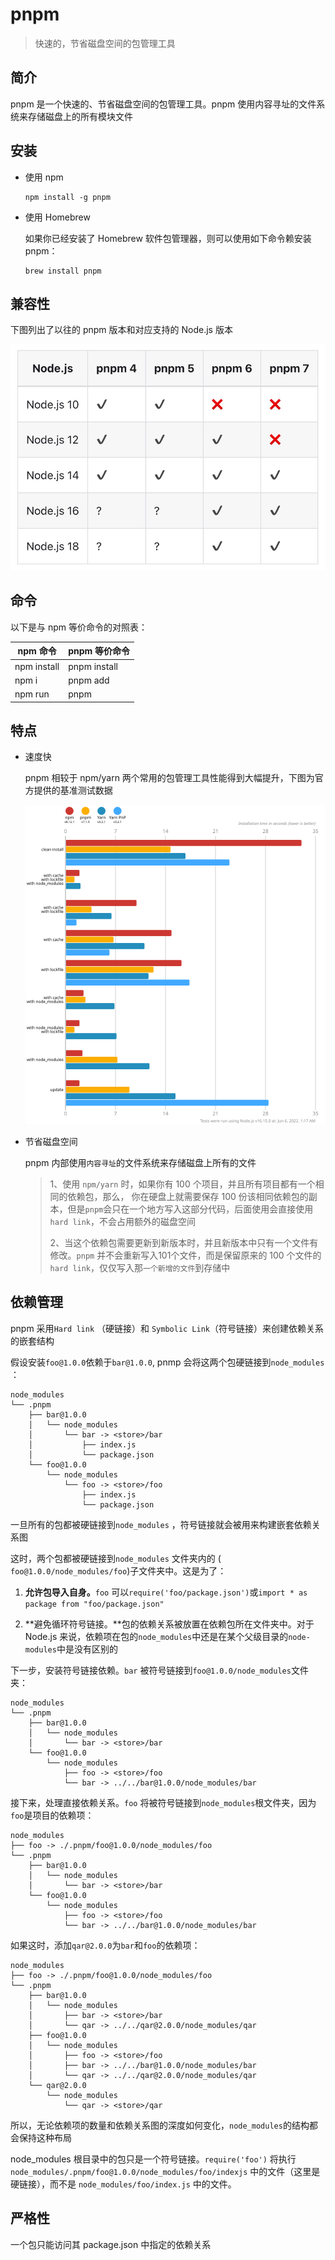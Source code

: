 # pnpm

> 快速的，节省磁盘空间的包管理工具

## 简介

pnpm 是一个快速的、节省磁盘空间的包管理工具。pnpm 使用内容寻址的文件系统来存储磁盘上的所有模块文件

## 安装

+ 使用 npm

  ```
  npm install -g pnpm
  ```

+ 使用 Homebrew

  如果你已经安装了 Homebrew 软件包管理器，则可以使用如下命令赖安装 pnpm：

  ```
  brew install pnpm
  ```

## 兼容性

下图列出了以往的 pnpm 版本和对应支持的 Node.js 版本

![Alt](pnpm.assets/version.jpg)

## 命令

以下是与 npm 等价命令的对照表：

| npm 命令       | pnpm 等价命令   |
| -------------- | --------------- |
| npm install    | pnpm install    |
| npm i  <pkg>   | pnpm add  <pkg> |
| npm run  <cmd> | pnpm <cmd>      |

## 特点

+ 速度快

  pnpm 相较于 npm/yarn 两个常用的包管理工具性能得到大幅提升，下图为官方提供的基准测试数据

  

  ![Alt](pnpm.assets/alotta-files.svg)

  

+ 节省磁盘空间

  pnpm 内部使用`内容寻址`的文件系统来存储磁盘上所有的文件

  >1、使用 `npm/yarn` 时，如果你有 100 个项目，并且所有项目都有一个相同的依赖包，那么， 你在硬盘上就需要保存 100 份该相同依赖包的副本，但是`pnpm`会只在一个地方写入这部分代码，后面使用会直接使用`hard link`，不会占用额外的磁盘空间
  >
  >2、当这个依赖包需要更新到新版本时，并且新版本中只有一个文件有修改。`pnpm` 并不会重新写入101个文件，而是保留原来的 100 个文件的 `hard link`，仅仅写入那`一个新增的文件`到存储中

## 依赖管理

pnpm 采用`Hard link` （硬链接）和 `Symbolic Link`（符号链接）来创建依赖关系的嵌套结构

假设安装`foo@1.0.0`依赖于`bar@1.0.0`,  pnmp 会将这两个包硬链接到`node_modules` ：

```
node_modules
└── .pnpm
    ├── bar@1.0.0
    │   └── node_modules
    │       └── bar -> <store>/bar
    │           ├── index.js
    │           └── package.json
    └── foo@1.0.0
        └── node_modules
            └── foo -> <store>/foo
                ├── index.js
                └── package.json                
```

一旦所有的包都被硬链接到`node_modules` ，符号链接就会被用来构建嵌套依赖关系图

这时，两个包都被硬链接到`node_modules` 文件夹内的 ( `foo@1.0.0/node_modules/foo`)子文件夹中。这是为了：

 1. **允许包导入自身。**`foo` 可以`require('foo/package.json')`或`import * as package from "foo/package.json"`

 2. **避免循环符号链接。**包的依赖关系被放置在依赖包所在文件夹中。对于 Node.js 来说，依赖项在包的`node_modules`中还是在某个父级目录的`node-modules`中是没有区别的

    

下一步，安装符号链接依赖。`bar` 被符号链接到`foo@1.0.0/node_modules`文件夹：

```
node_modules
└── .pnpm
    ├── bar@1.0.0
    │   └── node_modules
    │       └── bar -> <store>/bar
    └── foo@1.0.0
        └── node_modules
            ├── foo -> <store>/foo
            └── bar -> ../../bar@1.0.0/node_modules/bar
```

接下来，处理直接依赖关系。`foo` 将被符号链接到`node_modules`根文件夹，因为`foo`是项目的依赖项：

```
node_modules
├── foo -> ./.pnpm/foo@1.0.0/node_modules/foo
└── .pnpm
    ├── bar@1.0.0
    │   └── node_modules
    │       └── bar -> <store>/bar
    └── foo@1.0.0
        └── node_modules
            ├── foo -> <store>/foo
            └── bar -> ../../bar@1.0.0/node_modules/bar
```

如果这时，添加`qar@2.0.0`为`bar`和`foo`的依赖项：

```
node_modules
├── foo -> ./.pnpm/foo@1.0.0/node_modules/foo
└── .pnpm
    ├── bar@1.0.0
    │   └── node_modules
    │       ├── bar -> <store>/bar
    │       └── qar -> ../../qar@2.0.0/node_modules/qar
    ├── foo@1.0.0
    │   └── node_modules
    │       ├── foo -> <store>/foo
    │       ├── bar -> ../../bar@1.0.0/node_modules/bar
    │       └── qar -> ../../qar@2.0.0/node_modules/qar
    └── qar@2.0.0
        └── node_modules
            └── qar -> <store>/qar
```

所以，无论依赖项的数量和依赖关系图的深度如何变化，`node_modules`的结构都会保持这种布局

node_modules 根目录中的包只是一个符号链接。`require('foo')` 将执行 `node_modules/.pnpm/foo@1.0.0/node_modules/foo/indexjs` 中的文件（这里是硬链接），而不是 `node_modules/foo/index.js` 中的文件。

## 严格性

一个包只能访问其 package.json 中指定的依赖关系



